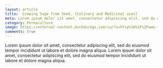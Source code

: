 ```yaml
---
layout: article
title:  Growing Sage from Seed, (Culinary and Medicinal uses)
meta: Lorem ipsum dolor sit amet, consectetur adipiscing elit, sed do eiusmod tempor incididunt ut labore et dolore magna aliqua.
category: Permaculture
image: https://external-content.duckduckgo.com/iu/?u=http%3A%2F%2Fwww.fengshuidana.com%2Fwp-content%2Fuploads%2F2013%2F10%2Foutsidesage.jpg&f=1&nofb=1
comments: true
---
```


Lorem ipsum dolor sit amet, consectetur adipiscing elit, sed do eiusmod tempor incididunt ut labore et dolore magna aliqua. Lorem ipsum dolor sit amet, consectetur adipiscing elit, sed do eiusmod tempor incididunt ut labore et dolore magna aliqua.